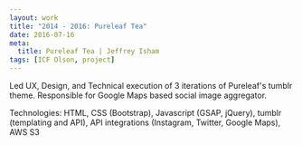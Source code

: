 ```yaml
---
layout: work
title: "2014 - 2016: Pureleaf Tea"
date: 2016-07-16
meta:
  title: Pureleaf Tea | Jeffrey Isham
tags: [ICF Olson, project]
---
```


<p>Led UX, Design, and Technical execution of 3 iterations of Pureleaf's tumblr theme. Responsible for Google Maps based social image aggregator.</p>
<p class="small">Technologies: HTML, CSS (Bootstrap), Javascript (GSAP, jQuery), tumblr (templating and API), API integrations (Instagram, Twitter, Google Maps), AWS S3</p>
